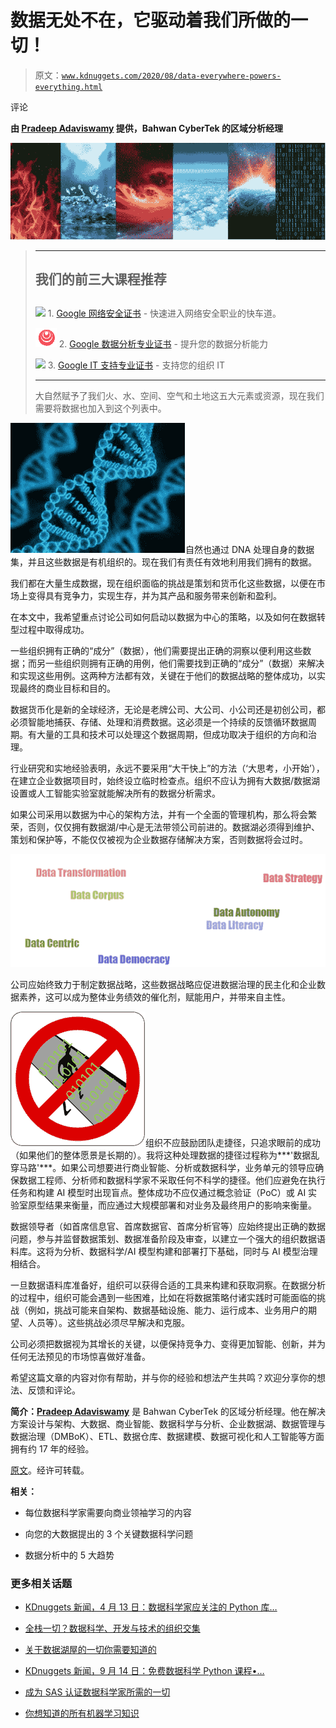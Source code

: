 # 数据无处不在，它驱动着我们所做的一切！

> 原文：[`www.kdnuggets.com/2020/08/data-everywhere-powers-everything.html`](https://www.kdnuggets.com/2020/08/data-everywhere-powers-everything.html)

评论

**由 [Pradeep Adaviswamy](https://www.linkedin.com/in/pradeepadaviswamy/) 提供，Bahwan CyberTek 的区域分析经理**

![图片](img/c8ff7e719f2b6a0a790e56639c5dd6f2.png)

> * * *
> 
> ## 我们的前三大课程推荐
> ## 
> ![](img/0244c01ba9267c002ef39d4907e0b8fb.png) 1\. [Google 网络安全证书](https://www.kdnuggets.com/google-cybersecurity) - 快速进入网络安全职业的快车道。
> 
> ![](img/e225c49c3c91745821c8c0368bf04711.png) 2\. [Google 数据分析专业证书](https://www.kdnuggets.com/google-data-analytics) - 提升您的数据分析能力
> 
> ![](img/0244c01ba9267c002ef39d4907e0b8fb.png) 3\. [Google IT 支持专业证书](https://www.kdnuggets.com/google-itsupport) - 支持您的组织 IT
> 
> * * *
> 
> 大自然赋予了我们火、水、空间、空气和土地这五大元素或资源，现在我们需要将数据也加入到这个列表中。

![图片](img/f4eee791ff5feedfa312fc34b13d4f6a.png)自然也通过 DNA 处理自身的数据集，并且这些数据是有机组织的。现在我们有责任有效地利用我们拥有的数据。

我们都在大量生成数据，现在组织面临的挑战是策划和货币化这些数据，以便在市场上变得具有竞争力，实现生存，并为其产品和服务带来创新和盈利。

在本文中，我希望重点讨论公司如何启动以数据为中心的策略，以及如何在数据转型过程中取得成功。

一些组织拥有正确的“成分”（数据），他们需要提出正确的洞察以便利用这些数据；而另一些组织则拥有正确的用例，他们需要找到正确的“成分”（数据）来解决和实现这些用例。这两种方法都有效，关键在于他们的数据战略的整体成功，以实现最终的商业目标和目的。

数据货币化是新的全球经济，无论是老牌公司、大公司、小公司还是初创公司，都必须智能地捕获、存储、处理和消费数据。这必须是一个持续的反馈循环数据周期。有大量的工具和技术可以处理这个数据周期，但成功取决于组织的方向和治理。

行业研究和实地经验表明，永远不要采用“大干快上”的方法（‘大思考，小开始’），在建立企业数据项目时，始终设立临时检查点。组织不应认为拥有大数据/数据湖设置或人工智能实验室就能解决所有的数据分析需求。

如果公司采用以数据为中心的架构方法，并有一个全面的管理机构，那么将会繁荣，否则，仅仅拥有数据湖/中心是无法带领公司前进的。数据湖必须得到维护、策划和保护等，不能仅仅被视为企业数据存储解决方案，否则数据将会过时。

![Image](img/b8b7561b6050cb2563e6af3719bba0de.png)

公司应始终致力于制定数据战略，这些数据战略应促进数据治理的民主化和企业数据素养，这可以成为整体业务绩效的催化剂，赋能用户，并带来自主性。

![Image](img/a00b26a6460f749f16904734af46e2d9.png)组织不应鼓励团队走捷径，只追求眼前的成功（如果他们的整体愿景是长期的）。我将这种处理数据的捷径过程称为***'数据乱穿马路'***。如果公司想要进行商业智能、分析或数据科学，业务单元的领导应确保数据工程师、分析师和数据科学家不采取任何不科学的捷径。他们应避免在执行任务和构建 AI 模型时出现盲点。整体成功不应仅通过概念验证（PoC）或 AI 实验室原型结果来衡量，而应通过大规模部署和对业务及最终用户的影响来衡量。

数据领导者（如首席信息官、首席数据官、首席分析官等）应始终提出正确的数据问题，参与并监督数据策划、数据准备阶段及审查，以建立一个强大的组织数据语料库。这将为分析、数据科学/AI 模型构建和部署打下基础，同时与 AI 模型治理相结合。

一旦数据语料库准备好，组织可以获得合适的工具来构建和获取洞察。在数据分析的过程中，组织可能会遇到一些困难，比如在将数据策略付诸实践时可能面临的挑战（例如，挑战可能来自架构、数据基础设施、能力、运行成本、业务用户的期望、人员等）。这些挑战必须尽早解决和克服。

公司必须把数据视为其增长的关键，以便保持竞争力、变得更加智能、创新，并为任何无法预见的市场惊喜做好准备。

希望这篇文章的内容对你有帮助，并与你的经验和想法产生共鸣？欢迎分享你的想法、反馈和评论。

**简介：[Pradeep Adaviswamy](https://www.linkedin.com/in/pradeepadaviswamy/)** 是 Bahwan CyberTek 的区域分析经理。他在解决方案设计与架构、大数据、商业智能、数据科学与分析、企业数据湖、数据管理与数据治理（DMBoK）、ETL、数据仓库、数据建模、数据可视化和人工智能等方面拥有约 17 年的经验。

[原文](https://www.linkedin.com/pulse/data-everywhere-powers-everything-we-do-6th-element-adaviswamy/)。经许可转载。

**相关：**

+   每位数据科学家需要向商业领袖学习的内容

+   向您的大数据提出的 3 个关键数据科学问题

+   数据分析中的 5 大趋势

### 更多相关话题

+   [KDnuggets 新闻，4 月 13 日：数据科学家应关注的 Python 库…](https://www.kdnuggets.com/2022/n15.html)

+   [全栈一切？数据科学、开发与技术的组织交集](https://www.kdnuggets.com/2022/08/full-stack-everything-organizational-intersections-data-science-dev-tech.html)

+   [关于数据湖屋的一切你需要知道的](https://www.kdnuggets.com/2022/09/everything-need-know-data-lakehouses.html)

+   [KDnuggets 新闻，9 月 14 日：免费数据科学 Python 课程•…](https://www.kdnuggets.com/2022/n36.html)

+   [成为 SAS 认证数据科学家所需的一切](https://www.kdnuggets.com/2023/09/sas-everything-need-become-sas-certified-data-scientist)

+   [你想知道的所有机器学习知识](https://www.kdnuggets.com/2022/09/everything-youve-ever-wanted-to-know-about-machine-learning.html)
